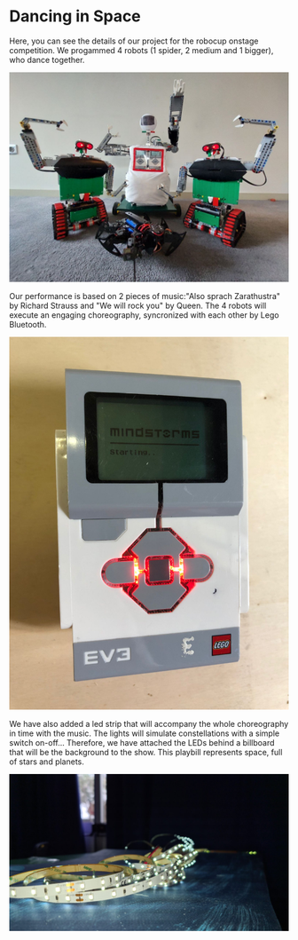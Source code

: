 # Dancing in Space
Here, you can see the details of our project for the robocup onstage competition. We progammed 4 robots (1 spider, 2 medium and 1 bigger), who dance together.  

![robots](./Images/Robots.jpeg)

Our performance is based on 2 pieces of music:"Also sprach Zarathustra" by Richard Strauss and "We will rock you" by Queen. The 4 robots will execute an engaging choreography, syncronized with each other by Lego Bluetooth.

![bluetooth](./Images/Bluetooth.jpeg)

We have also added a led strip that will accompany the whole choreography in time with the music. The lights will simulate constellations with a simple switch on-off...  Therefore, we have attached the LEDs behind a billboard that will be the background to the show. This playbill represents space, full of stars and planets.

![leds](./Images/Leds.jpeg)
